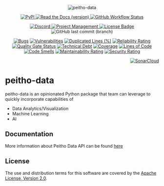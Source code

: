 <div align="center">

![peitho-data](https://socialify.git.ci/QubitPi/peitho-data/image?description=1&descriptionEditable=An%20Opinionated%20Python%20Package%20for%20Big%20Data%20Analytics&issues=1&language=1&logo=https%3A%2F%2Fuser-images.githubusercontent.com%2F16126939%2F183281834-f095d400-5b99-449b-8f88-c2eabf77d91b.png&name=1&owner=1&pattern=Circuit%20Board&pulls=1&theme=Light)

[ ![PyPI](https://img.shields.io/pypi/v/peitho-data?logo=pypi&logoColor=white&style=for-the-badge) ](https://pypi.org/project/peitho-data/)
[ ![Read the Docs (version)](https://img.shields.io/readthedocs/peitho-data/latest?logo=Read%20the%20Docs&logoColor=white&style=for-the-badge) ](https://peitho-data.readthedocs.io/en/latest/)
[ ![GitHub Workflow Status](https://img.shields.io/github/workflow/status/QubitPi/peitho-data/Release?logo=github&style=for-the-badge) ](https://github.com/QubitPi/peitho-data/actions/workflows/release.yml)

[ ![Discord](https://img.shields.io/discord/1005754525942030366?logo=discord&logoColor=white&style=for-the-badge) ](https://discord.com/widget?id=1005754525942030366&theme=dark)
[ ![Project Management](https://img.shields.io/badge/Project%20Management-0052CC?style=for-the-badge&logo=trello&logoColor=white) ](https://trello.com/b/ersqV9rd)
[![License Badge](https://img.shields.io/badge/Apache%202.0-F25910.svg?style=for-the-badge&logo=Apache&logoColor=white) ](https://www.apache.org/licenses/LICENSE-2.0)
![GitHub last commit (branch)](https://img.shields.io/github/last-commit/QubitPi/peitho-data/master?logo=github&style=for-the-badge)

[![Bugs](https://sonarcloud.io/api/project_badges/measure?project=QubitPi_peitho-data&metric=bugs)](https://sonarcloud.io/summary/new_code?id=QubitPi_peitho-data)
[![Vulnerabilities](https://sonarcloud.io/api/project_badges/measure?project=QubitPi_peitho-data&metric=vulnerabilities)](https://sonarcloud.io/summary/new_code?id=QubitPi_peitho-data)
[![Duplicated Lines (%)](https://sonarcloud.io/api/project_badges/measure?project=QubitPi_peitho-data&metric=duplicated_lines_density)](https://sonarcloud.io/summary/new_code?id=QubitPi_peitho-data)
[![Reliability Rating](https://sonarcloud.io/api/project_badges/measure?project=QubitPi_peitho-data&metric=reliability_rating)](https://sonarcloud.io/summary/new_code?id=QubitPi_peitho-data)
[![Quality Gate Status](https://sonarcloud.io/api/project_badges/measure?project=QubitPi_peitho-data&metric=alert_status)](https://sonarcloud.io/summary/new_code?id=QubitPi_peitho-data)
[![Technical Debt](https://sonarcloud.io/api/project_badges/measure?project=QubitPi_peitho-data&metric=sqale_index)](https://sonarcloud.io/summary/new_code?id=QubitPi_peitho-data)
[![Coverage](https://sonarcloud.io/api/project_badges/measure?project=QubitPi_peitho-data&metric=coverage)](https://sonarcloud.io/summary/new_code?id=QubitPi_peitho-data)
[![Lines of Code](https://sonarcloud.io/api/project_badges/measure?project=QubitPi_peitho-data&metric=ncloc)](https://sonarcloud.io/summary/new_code?id=QubitPi_peitho-data)
[![Code Smells](https://sonarcloud.io/api/project_badges/measure?project=QubitPi_peitho-data&metric=code_smells)](https://sonarcloud.io/summary/new_code?id=QubitPi_peitho-data)
[![Maintainability Rating](https://sonarcloud.io/api/project_badges/measure?project=QubitPi_peitho-data&metric=sqale_rating)](https://sonarcloud.io/summary/new_code?id=QubitPi_peitho-data)
[![Security Rating](https://sonarcloud.io/api/project_badges/measure?project=QubitPi_peitho-data&metric=security_rating)](https://sonarcloud.io/summary/new_code?id=QubitPi_peitho-data)
</div>

<div align="right">

[![SonarCloud](https://sonarcloud.io/images/project_badges/sonarcloud-orange.svg)](https://sonarcloud.io/summary/new_code?id=QubitPi_peitho-data)

</div>

peitho-data
===========

peitho-data is an opinionated Python package that team can leverage to quickly incorporate capabilities of

* Data Analytics/Visualization
* Machine Learning
* AI


Documentation
-------------

More information about Peitho Data API can be found [here](https://peitho-data.readthedocs.io/en/latest/)


License
-------

The use and distribution terms for this software are covered by the
[Apache License, Version 2.0](http://www.apache.org/licenses/LICENSE-2.0.html).
